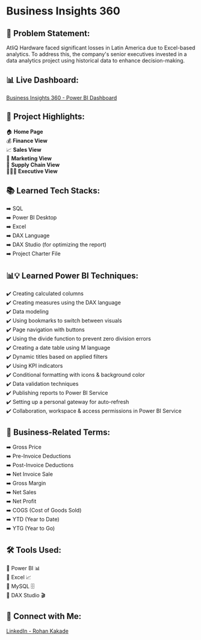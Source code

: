# Business Insights 360

## 🧐 Problem Statement:
AtliQ Hardware faced significant losses in Latin America due to Excel-based analytics. To address this, the company's senior executives invested in a data analytics project using historical data to enhance decision-making.

## 📊 Live Dashboard:
[Business Insights 360 - Power BI Dashboard](https://app.powerbi.com/view?r=eyJrIjoiYmQ2Njc2YzctZDMxYi00ZWY3LWE3ODItYzI5YTcxZGU4M2M3IiwidCI6ImM2ZTU0OWIzLTVmNDUtNDAzMi1hYWU5LWQ0MjQ0ZGM1YjJjNCJ9)

## 🌟 Project Highlights:

🏠 **Home Page**  
💰 **Finance View**  
📈 **Sales View**  
📢 **Marketing View**  
🚚 **Supply Chain View**  
👨🏻‍💼 **Executive View**  

## 📚 Learned Tech Stacks:

➡️ SQL  
➡️ Power BI Desktop  
➡️ Excel  
➡️ DAX Language  
➡️ DAX Studio (for optimizing the report)  
➡️ Project Charter File  

## 📊💡 Learned Power BI Techniques:

✔️ Creating calculated columns  
✔️ Creating measures using the DAX language  
✔️ Data modeling  
✔️ Using bookmarks to switch between visuals  
✔️ Page navigation with buttons  
✔️ Using the divide function to prevent zero division errors  
✔️ Creating a date table using M language  
✔️ Dynamic titles based on applied filters  
✔️ Using KPI indicators  
✔️ Conditional formatting with icons & background color  
✔️ Data validation techniques  
✔️ Publishing reports to Power BI Service  
✔️ Setting up a personal gateway for auto-refresh  
✔️ Collaboration, workspace & access permissions in Power BI Service  

## 💼 Business-Related Terms:

➡️ Gross Price  
➡️ Pre-Invoice Deductions  
➡️ Post-Invoice Deductions  
➡️ Net Invoice Sale  
➡️ Gross Margin  
➡️ Net Sales  
➡️ Net Profit  
➡️ COGS (Cost of Goods Sold)  
➡️ YTD (Year to Date)  
➡️ YTG (Year to Go)  

## 🛠️ Tools Used:

🔹 Power BI 📊  
🔹 Excel 📈  
🔹 MySQL 🗄️  
🔹 DAX Studio 🎬  

## 🔗 Connect with Me:
[LinkedIn - Rohan Kakade](https://www.linkedin.com/feed/update/urn:li:activity:7294655128333160449/)
